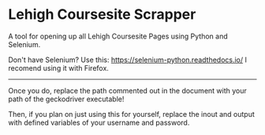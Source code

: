 # Lehigh Coursesite Scrapper
A tool for opening up all Lehigh Coursesite Pages using Python and Selenium.

Don't have Selenium? Use this: https://selenium-python.readthedocs.io/
I recomend using it with Firefox.

---

Once you do, replace the path commented out in the document with your path of the geckodriver executable!

Then, if you plan on just using this for yourself, replace the inout and output with defined variables of your username and password.
